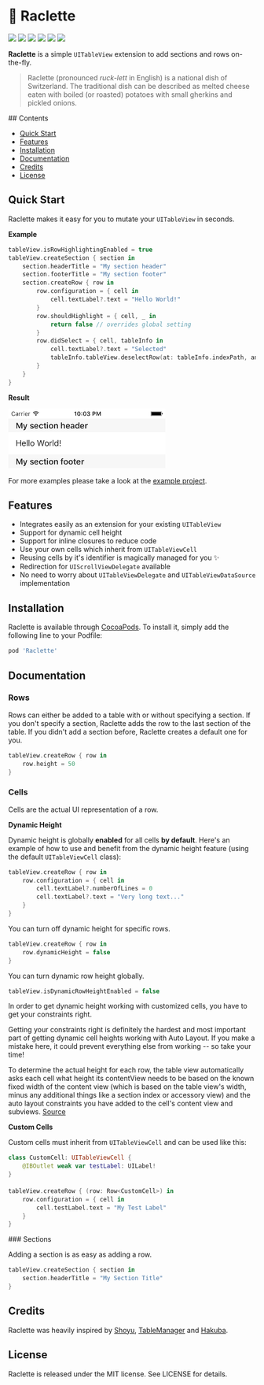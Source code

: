 # 🧀 Raclette
[![](http://img.shields.io/badge/ios-8.0+-FC3159.svg)]()
[![](http://img.shields.io/badge/swift-3.0-FD9426.svg)]()
[![](http://img.shields.io/badge/xcode-8.0-157EFB.svg)]()
[![](https://img.shields.io/badge/cocoapods-compatible-53D769.svg)](https://github.com/cocoapods/cocoapods)
[![](https://img.shields.io/badge/license-MIT-lightgrey.svg)](http://mit-license.org)
[![](https://travis-ci.org/rmnblm/Raclette.svg?branch=master)](https://travis-ci.org/rmnblm/Raclette)


**Raclette** is a simple `UITableView` extension to add sections and rows on-the-fly.

> Raclette (pronounced _ruck-lett_ in English) is a national dish of Switzerland. The traditional dish can be described as melted cheese eaten with boiled (or roasted) potatoes with small gherkins and pickled onions.



## Contents

* [Quick Start](#quickstart)
* [Features](#features)
* [Installation](#installation)
* [Documentation](#documentation)
* [Credits](#credits)
* [License](#license)




## Quick Start

Raclette makes it easy for you to mutate your `UITableView` in seconds. 

**Example**

``` swift
tableView.isRowHighlightingEnabled = true
tableView.createSection { section in 
	section.headerTitle = "My section header"
    section.footerTitle = "My section footer"
    section.createRow { row in
      	row.configuration = { cell in
          	cell.textLabel?.text = "Hello World!"
      	}
      	row.shouldHighlight = { cell, _ in
      		return false // overrides global setting
      	}
      	row.didSelect = { cell, tableInfo in
	      	cell.textLabel?.text = "Selected"
      		tableInfo.tableView.deselectRow(at: tableInfo.indexPath, animated: true)
      	}
    }
}
```

**Result**

 ![quickstart_result](Resources/quickstart_result.png)



For more examples please take a look at the [example project](./RacletteExample/ViewController.swift).

## Features

* Integrates easily as an extension for your existing `UITableView`
* Support for dynamic cell height
* Support for inline closures to reduce code
* Use your own cells which inherit from `UITableViewCell`
* Reusing cells by it's identifier is magically managed for you ✨
* Redirection for `UIScrollViewDelegate` available
* No need to worry about `UITableViewDelegate` and `UITableViewDataSource` implementation





## Installation

Raclette is available through [CocoaPods](http://cocoapods.org). To install it, simply add the following line to your Podfile:

```ruby
pod 'Raclette'
```



## Documentation

### Rows

Rows can either be added to a table with or without specifying a section. If you don't specify a section, Raclette adds the row to the last section of the table. If you didn't add a section before, Raclette creates a default one for you.

``` swift
tableView.createRow { row in
	row.height = 50
}
```

### Cells

Cells are the actual UI representation of a row.

**Dynamic Height**

Dynamic height is globally **enabled** for all cells **by default**. Here's an example of how to use and benefit from the dynamic height feature (using the default `UITableViewCell` class):

```swift
tableView.createRow { row in
  	row.configuration = { cell in
  		cell.textLabel?.numberOfLines = 0
  		cell.textLabel?.text = "Very long text..."
  	}
}
```

You can turn off dynamic height for specific rows.

```swift
tableView.createRow { row in
  	row.dynamicHeight = false
}
```

You can turn dynamic row height globally.

```swift
tableView.isDynamicRowHeightEnabled = false
```

In order to get dynamic height working with customized cells, you have to get your constraints right.

Getting your constraints right is definitely the hardest and most important part of getting dynamic cell heights working with Auto Layout. If you make a mistake here, it could prevent everything else from working -- so take your time!

To determine the actual height for each row, the table view automatically asks each cell what height its contentView needs to be based on the known fixed width of the content view (which is based on the table view's width, minus any additional things like a section index or accessory view) and the auto layout constraints you have added to the cell's content view and subviews. [Source](http://stackoverflow.com/a/18746930/2058139)

**Custom Cells**

Custom cells must inherit from `UITableViewCell` and can be used like this:

```swift
class CustomCell: UITableViewCell {
	@IBOutlet weak var testLabel: UILabel!
}

tableView.createRow { (row: Row<CustomCell>) in
	row.configuration = { cell in
		cell.testLabel.text = "My Test Label"
	}
}
```

### Sections

Adding a section is as easy as adding a row.

```swift
tableView.createSection { section in
	section.headerTitle = "My Section Title"
}
```



## Credits

Raclette was heavily inspired by [Shoyu](https://github.com/yukiasai/Shoyu), [TableManager](https://github.com/Morbix/TableManager) and [Hakuba](https://github.com/nghialv/Hakuba).



## License

Raclette is released under the MIT license. See LICENSE for details.